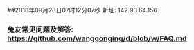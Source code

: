##2018年09月28日07时12分07秒 新址: 142.93.64.156
### 兔友常见问题及解答: https://github.com/wanggonging/d/blob/w/FAQ.md
